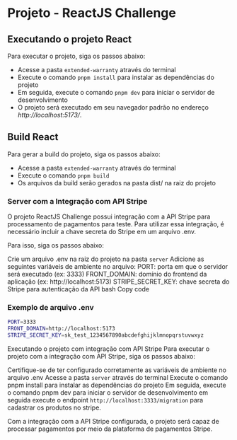 # Projeto - ReactJS Challenge
## Executando o projeto React
Para executar o projeto, siga os passos abaixo:

 - Acesse a pasta ``extended-warranty`` através do terminal
 - Execute o comando ``pnpm install`` para instalar as dependências do projeto
 - Em seguida, execute o comando ``pnpm dev`` para iniciar o servidor de desenvolvimento
 - O projeto será executado em seu navegador padrão no endereço *http://localhost:5173/*.

## Build React
Para gerar a build do projeto, siga os passos abaixo:

 - Acesse a pasta ``extended-warranty`` através do terminal
 - Execute o comando ```pnpm build```
 - Os arquivos da build serão gerados na pasta dist/ na raiz do projeto

### Server com a Integração com API Stripe
O projeto ReactJS Challenge possui integração com a API Stripe para processamento de pagamentos para teste. Para utilizar essa integração, é necessário incluir a chave secreta do Stripe em um arquivo .env.

Para isso, siga os passos abaixo:

Crie um arquivo .env na raiz do projeto na pasta `server`
Adicione as seguintes variáveis de ambiente no arquivo:
PORT: porta em que o servidor será executado (ex: 3333)
FRONT_DOMAIN: domínio do frontend da aplicação (ex: http://localhost:5173)
STRIPE_SECRET_KEY: chave secreta do Stripe para autenticação da API
bash
Copy code
### Exemplo de arquivo .env
```sh
PORT=3333
FRONT_DOMAIN=http://localhost:5173
STRIPE_SECRET_KEY=sk_test_1234567890abcdefghijklmnopqrstuvwxyz
```

Executando o projeto com integração com API Stripe
Para executar o projeto com a integração com API Stripe, siga os passos abaixo:

Certifique-se de ter configurado corretamente as variáveis de ambiente no arquivo .env
Acesse a pasta ``server`` através do terminal
Execute o comando pnpm install para instalar as dependências do projeto
Em seguida, execute o comando pnpm dev para iniciar o servidor de desenvolvimento em seguida execute o endpoint ``http://localhost:3333/migration`` para cadastrar os produtos no stripe.

Com a integração com a API Stripe configurada, o projeto será capaz de processar pagamentos por meio da plataforma de pagamentos Stripe.

